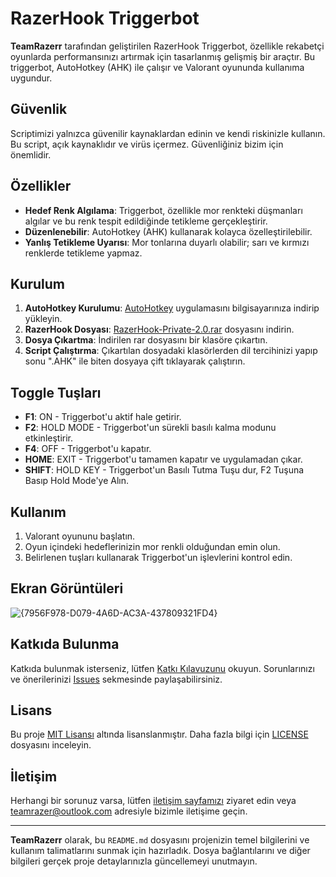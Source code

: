 # RazerHook Triggerbot

**TeamRazerr** tarafından geliştirilen RazerHook Triggerbot, özellikle rekabetçi oyunlarda performansınızı artırmak için tasarlanmış gelişmiş bir araçtır. Bu triggerbot, AutoHotkey (AHK) ile çalışır ve Valorant oyununda kullanıma uygundur.

## Güvenlik
Scriptimizi yalnızca güvenilir kaynaklardan edinin ve kendi riskinizle kullanın.
Bu script, açık kaynaklıdır ve virüs içermez. Güvenliğiniz bizim için önemlidir.

## Özellikler

- **Hedef Renk Algılama**: Triggerbot, özellikle mor renkteki düşmanları algılar ve bu renk tespit edildiğinde tetikleme gerçekleştirir.
- **Düzenlenebilir**: AutoHotkey (AHK) kullanarak kolayca özelleştirilebilir.
- **Yanlış Tetikleme Uyarısı**: Mor tonlarına duyarlı olabilir; sarı ve kırmızı renklerde tetikleme yapmaz.

## Kurulum

1. **AutoHotkey Kurulumu**: [AutoHotkey](https://www.autohotkey.com/) uygulamasını bilgisayarınıza indirip yükleyin.
2. **RazerHook Dosyası**: [RazerHook-Private-2.0.rar](https://github.com/TeamRazerr/RazerHook/releases/download/RazerHook/RazerHook-Private-2.0.rar) dosyasını indirin.
3. **Dosya Çıkartma**: İndirilen rar dosyasını bir klasöre çıkartın.
4. **Script Çalıştırma**: Çıkartılan dosyadaki klasörlerden dil tercihinizi yapıp sonu ".AHK" ile biten dosyaya çift tıklayarak çalıştırın.

## Toggle Tuşları

- **F1**: ON - Triggerbot'u aktif hale getirir.
- **F2**: HOLD MODE - Triggerbot'un sürekli basılı kalma modunu etkinleştirir.
- **F4**: OFF - Triggerbot'u kapatır.
- **HOME**: EXIT - Triggerbot'u tamamen kapatır ve uygulamadan çıkar.
- **SHIFT**: HOLD KEY - Triggerbot'un Basılı Tutma Tuşu dur, F2 Tuşuna Basıp Hold Mode'ye Alın. 

## Kullanım

1. Valorant oyununu başlatın.
2. Oyun içindeki hedeflerinizin mor renkli olduğundan emin olun.
3. Belirlenen tuşları kullanarak Triggerbot'un işlevlerini kontrol edin.

## Ekran Görüntüleri

![{7956F978-D079-4A6D-AC3A-437809321FD4}](https://github.com/user-attachments/assets/0f0c7553-4098-451f-a6f1-629703b62053)


## Katkıda Bulunma

Katkıda bulunmak isterseniz, lütfen [Katkı Kılavuzunu](CONTRIBUTING.md) okuyun. Sorunlarınızı ve önerilerinizi [Issues](https://github.com/TeamRazerr/RazerHook/issues) sekmesinde paylaşabilirsiniz.

## Lisans

Bu proje [MIT Lisansı](LICENSE) altında lisanslanmıştır. Daha fazla bilgi için [LICENSE](LICENSE) dosyasını inceleyin.

## İletişim

Herhangi bir sorunuz varsa, lütfen [iletişim sayfamızı](https://github.com/TeamRazerr) ziyaret edin veya [teamrazer@outlook.com](mailto:teamrazer@outlook.com) adresiyle bizimle iletişime geçin.

---

**TeamRazerr** olarak, bu `README.md` dosyasını projenizin temel bilgilerini ve kullanım talimatlarını sunmak için hazırladık. Dosya bağlantılarını ve diğer bilgileri gerçek proje detaylarınızla güncellemeyi unutmayın.



